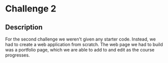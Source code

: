 # Challenge 2

## Description

For the second challenge we weren't given any starter code. Instead, we had to create a web application from scratch. The web page we had to build was a portfolio page, which we are able to add to and edit as the course progresses.
